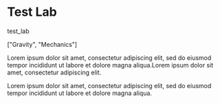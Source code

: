 # Test Lab

test_lab

["Gravity", "Mechanics"]

Lorem ipsum dolor sit amet, consectetur adipiscing elit, sed do eiusmod tempor incididunt ut labore et dolore magna aliqua.Lorem ipsum dolor sit amet, consectetur adipiscing elit.

Lorem ipsum dolor sit amet, consectetur adipiscing elit, sed do eiusmod tempor incididunt ut labore et dolore magna aliqua.
